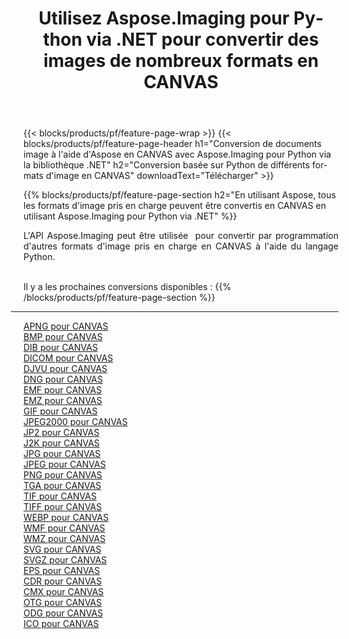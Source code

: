 ﻿---
title: Utilisez Aspose.Imaging pour Python via .NET pour convertir des images de nombreux formats en CANVAS 
weight: 3920
url: /fr/python-net/conversion/to/canvas 
lang: fr
langdirlevel: 2
locales: zh-hans,ja,it,ru,de,es,fr,nl,id,lt,pl,pt,vi,tr,ko,zh-hant,ar,hi,th,sv,cs,uk,he
description: Vous pouvez utiliser Aspose.Imaging pour Python via la bibliothèque .NET pour convertir une variété de formats en CANVAS
---

{{< blocks/products/pf/feature-page-wrap >}}
{{< blocks/products/pf/feature-page-header h1="Conversion de documents image à l'aide d'Aspose en CANVAS avec Aspose.Imaging pour Python via la bibliothèque .NET" h2="Conversion basée sur Python de différents formats d'image en CANVAS" downloadText="Télécharger" >}}


{{% blocks/products/pf/feature-page-section  h2="En utilisant Aspose, tous les formats d'image pris en charge peuvent être convertis en CANVAS en utilisant Aspose.Imaging pour Python via .NET" %}}
<p align=justify>L'API Aspose.Imaging peut être utilisée  pour convertir par programmation d'autres formats d'image pris en charge en CANVAS à l'aide du langage Python.</p>
<br/>
Il y a les prochaines conversions disponibles :
{{% /blocks/products/pf/feature-page-section %}}
<div class="container-fluid productfamilypage bg-gray">
    <div class="convertypes bg-gray agp-content section">
        <div class="container">
		<hr style="margin-left:-20px;"/>
		<div class="row other-converters">
		    <div class='col-md-2 other-converter remove-lp remove-rp'><a href="/imaging/fr/python-net/conversion/apng-to-canvas" >APNG pour CANVAS</a></div>
<div class='col-md-2 other-converter remove-lp remove-rp'><a href="/imaging/fr/python-net/conversion/bmp-to-canvas" >BMP pour CANVAS</a></div>
<div class='col-md-2 other-converter remove-lp remove-rp'><a href="/imaging/fr/python-net/conversion/dib-to-canvas" >DIB pour CANVAS</a></div>
<div class='col-md-2 other-converter remove-lp remove-rp'><a href="/imaging/fr/python-net/conversion/dicom-to-canvas" >DICOM pour CANVAS</a></div>
<div class='col-md-2 other-converter remove-lp remove-rp'><a href="/imaging/fr/python-net/conversion/djvu-to-canvas" >DJVU pour CANVAS</a></div>
<div class='col-md-2 other-converter remove-lp remove-rp'><a href="/imaging/fr/python-net/conversion/dng-to-canvas" >DNG pour CANVAS</a></div>
<div class='col-md-2 other-converter remove-lp remove-rp'><a href="/imaging/fr/python-net/conversion/emf-to-canvas" >EMF pour CANVAS</a></div>
<div class='col-md-2 other-converter remove-lp remove-rp'><a href="/imaging/fr/python-net/conversion/emz-to-canvas" >EMZ pour CANVAS</a></div>
<div class='col-md-2 other-converter remove-lp remove-rp'><a href="/imaging/fr/python-net/conversion/gif-to-canvas" >GIF pour CANVAS</a></div>
<div class='col-md-2 other-converter remove-lp remove-rp'><a href="/imaging/fr/python-net/conversion/jpeg2000-to-canvas" >JPEG2000 pour CANVAS</a></div>
<div class='col-md-2 other-converter remove-lp remove-rp'><a href="/imaging/fr/python-net/conversion/jp2-to-canvas" >JP2 pour CANVAS</a></div>
<div class='col-md-2 other-converter remove-lp remove-rp'><a href="/imaging/fr/python-net/conversion/j2k-to-canvas" >J2K pour CANVAS</a></div>
<div class='col-md-2 other-converter remove-lp remove-rp'><a href="/imaging/fr/python-net/conversion/jpg-to-canvas" >JPG pour CANVAS</a></div>
<div class='col-md-2 other-converter remove-lp remove-rp'><a href="/imaging/fr/python-net/conversion/jpeg-to-canvas" >JPEG pour CANVAS</a></div>
<div class='col-md-2 other-converter remove-lp remove-rp'><a href="/imaging/fr/python-net/conversion/png-to-canvas" >PNG pour CANVAS</a></div>
<div class='col-md-2 other-converter remove-lp remove-rp'><a href="/imaging/fr/python-net/conversion/tga-to-canvas" >TGA pour CANVAS</a></div>
<div class='col-md-2 other-converter remove-lp remove-rp'><a href="/imaging/fr/python-net/conversion/tif-to-canvas" >TIF pour CANVAS</a></div>
<div class='col-md-2 other-converter remove-lp remove-rp'><a href="/imaging/fr/python-net/conversion/tiff-to-canvas" >TIFF pour CANVAS</a></div>
<div class='col-md-2 other-converter remove-lp remove-rp'><a href="/imaging/fr/python-net/conversion/webp-to-canvas" >WEBP pour CANVAS</a></div>
<div class='col-md-2 other-converter remove-lp remove-rp'><a href="/imaging/fr/python-net/conversion/wmf-to-canvas" >WMF pour CANVAS</a></div>
<div class='col-md-2 other-converter remove-lp remove-rp'><a href="/imaging/fr/python-net/conversion/wmz-to-canvas" >WMZ pour CANVAS</a></div>
<div class='col-md-2 other-converter remove-lp remove-rp'><a href="/imaging/fr/python-net/conversion/svg-to-canvas" >SVG pour CANVAS</a></div>
<div class='col-md-2 other-converter remove-lp remove-rp'><a href="/imaging/fr/python-net/conversion/svgz-to-canvas" >SVGZ pour CANVAS</a></div>
<div class='col-md-2 other-converter remove-lp remove-rp'><a href="/imaging/fr/python-net/conversion/eps-to-canvas" >EPS pour CANVAS</a></div>
<div class='col-md-2 other-converter remove-lp remove-rp'><a href="/imaging/fr/python-net/conversion/cdr-to-canvas" >CDR pour CANVAS</a></div>
<div class='col-md-2 other-converter remove-lp remove-rp'><a href="/imaging/fr/python-net/conversion/cmx-to-canvas" >CMX pour CANVAS</a></div>
<div class='col-md-2 other-converter remove-lp remove-rp'><a href="/imaging/fr/python-net/conversion/otg-to-canvas" >OTG pour CANVAS</a></div>
<div class='col-md-2 other-converter remove-lp remove-rp'><a href="/imaging/fr/python-net/conversion/odg-to-canvas" >ODG pour CANVAS</a></div>
<div class='col-md-2 other-converter remove-lp remove-rp'><a href="/imaging/fr/python-net/conversion/ico-to-canvas" >ICO pour CANVAS</a></div>
                </div>
        </div>
    </div>
</div>
<br/>

